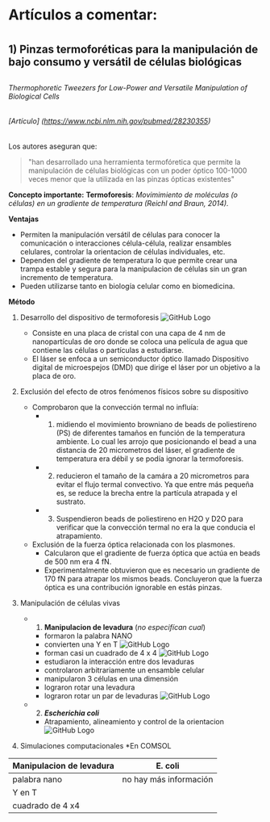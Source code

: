 # Artículos a comentar: <h1>
## 1) Pinzas termoforéticas para la manipulación de bajo consumo y versátil de células biológicas <h2>
###### Thermophoretic Tweezers for Low-Power and Versatile Manipulation of Biological Cells <h6>

###### [Artículo] (https://www.ncbi.nlm.nih.gov/pubmed/28230355)

Los autores aseguran que:
> "han desarrollado una herramienta termofóretica que permite la manipulación de células biológicas con un poder óptico 100-1000 veces menor que la utilizada en las pinzas ópticas existentes"

__Concepto importante:__ 
**Termoforesis**: *Movimimiento de moléculas (o células) en un gradiente de temperatura (Reichl and Braun, 2014).*

__Ventajas__
* Permiten la manipulación versátil de células para conocer la comunicación o interacciones célula-célula, realizar ensambles celulares, controlar la orientacion de células individuales, etc.
* Dependen del gradiente de temperatura lo que permite crear una trampa estable y segura para la manipulacion de células sin un gran incremento de temperatura.
* Pueden utilizarse tanto en biología celular como en biomedicina.

__Método__
1. Desarrollo del dispositivo de termoforesis
![GitHub Logo](/home/liz/Pictures/optical-setup.png)

	* Consiste en una placa de cristal con una capa de 4 nm de nanopartículas de oro donde se coloca una película de agua que contiene las células o partículas a estudiarse.
	* El láser se enfoca a un semiconductor óptico llamado Dispositivo digital de microespejos (DMD) que dirige el láser por un objetivo a la placa de oro.
2. Exclusión del efecto de otros fenómenos físicos sobre su dispositivo
	* Comprobaron que la convección termal no influía:
		* 1) midiendo el movimiento browniano de beads de poliestireno (PS) de diferentes tamaños en función de la temperatura ambiente. Lo cual les arrojo que posicionando el bead a una distancia de 20 micrometros del láser, el gradiente de temperatura era débil y se podía ignorar la termoforesis.
		* 2) reducieron el tamaño de la camára a 20 micrometros para evitar el flujo termal convectivo. Ya que entre más pequeña es, se reduce la brecha entre la partícula atrapada y el sustrato.
		* 3) Suspendieron beads de poliestireno en H2O y D2O para verificar que la convección termal no era la que conducia el atrapamiento.
	* Exclusión de la fuerza óptica relacionada con los plasmones.
		* Calcularon que el gradiente de fuerza óptica que actúa en beads de 500 nm era 4 fN.
		* Experimentalmente obtuvieron que es necesario un gradiente de 170 fN para atrapar los mismos beads. Concluyeron que la fuerza óptica es una contribución ignorable en estás pinzas.
3. Manipulación de células vivas
	* 1) **Manipulacion de levadura** (*no especifícan cual*)
		* formaron la palabra NANO
		* convierten una Y en T
	 ![GitHub Logo](/home/liz/Pictures/nano.png)
		* forman casi un cuadrado de 4 x 4
	![GitHub Logo](/home/liz/Pictures/cua.png)
		* estudiaron la interacción entre dos levaduras
		* controlaron arbitrariamente un ensamble celular
		* manipularon 3 células en una dimensión
		* lograron rotar una levadura
		* lograron rotar un par de levaduras
	![GitHub Logo](/home/liz/Pictures/leva.png)
	* 2) **_Escherichia coli_**
		* Atrapamiento, alineamiento y control de la orientacion
![GitHub Logo](/home/liz/Pictures/coli.png)
4. Simulaciones computacionales
	*En COMSOL 

Manipulacion de levadura| **E. coli**
------------ | -------------
palabra nano | no hay más información
Y en T  |
cuadrado de 4 x4 |
